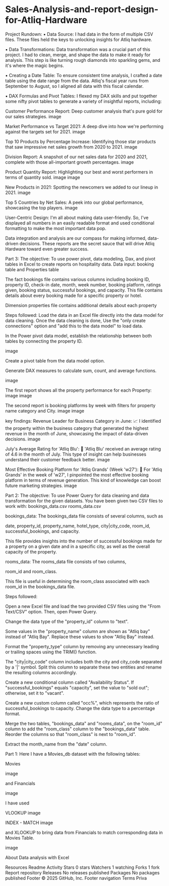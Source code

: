 # Sales-Analysis-and-report-design-for-Atliq-Hardware

Project Rundown:
▪ Data Source:
I had data in the form of multiple CSV files. These files held the keys to unlocking insights for Atliq hardware.

▪ Data Transformations:
Data transformation was a crucial part of this project. I had to clean, merge, and shape the data to make it ready for analysis. This step is like turning rough diamonds into sparkling gems, and it's where the magic begins.

▪ Creating a Date Table:
To ensure consistent time analysis, I crafted a date table using the date range from the data. Atliq's fiscal year runs from September to August, so I aligned all data with this fiscal calendar.

▪ DAX Formulas and Pivot Tables:
I flexed my DAX skills and put together some nifty pivot tables to generate a variety of insightful reports, including:

Customer Performance Report: Deep customer analysis that's pure gold for our sales strategies. image

Market Performance vs Target 2021: A deep dive into how we're performing against the targets set for 2021. image

Top 10 Products by Percentage Increase: Identifying those star products that saw impressive net sales growth from 2020 to 2021. image

Division Report: A snapshot of our net sales data for 2020 and 2021, complete with those all-important growth percentages. image

Product Quantity Report: Highlighting our best and worst performers in terms of quantity sold. image image

New Products in 2021: Spotting the newcomers we added to our lineup in 2021. image

Top 5 Countries by Net Sales: A peek into our global performance, showcasing the top players. image

User-Centric Design:
I'm all about making data user-friendly. So, I've displayed all numbers in an easily readable format and used conditional formatting to make the most important data pop.

Data integration and analysis are our compass for making informed, data-driven decisions. These reports are the secret sauce that will drive Atliq Hardware toward even greater success.

Part 3:
The objective: To use power pivot, data modeling, Dax, and pivot tables in Excel to create reports on hospitality data.
Data input: booking table and Properties table

The fact bookings file contains various columns including booking ID, property ID, check-in date, month, week number, booking platform, ratings given, booking status, successful bookings, and capacity. This file contains details about every booking made for a specific property or hotel.

Dimension properties file contains additional details about each property

Steps followed:
Load the data in an Excel file directly into the data model for data cleaning. Once the data cleaning is done, Use the "only create connections" option and "add this to the data model" to load data.

In the Power pivot data model, establish the relationship between both tables by connecting the property ID.

image

Create a pivot table from the data model option.

Generate DAX measures to calculate sum, count, and average functions.

image

The first report shows all the property performance for each Property: image image

The second report is booking platforms by week with filters for property name category and City. image image

key findings:
Revenue Leader for Business Category in June:
📈 I identified the property within the business category that generated the highest revenue in the month of June, showcasing the impact of data-driven decisions. image

July's Average Rating for 'Atliq Blu': 🌟 'Atliq Blu' received an average rating of 4.6 in the month of July.
This type of insight can help businesses understand their customer feedback better. image

Most Effective Booking Platform for 'Atliq Grands' (Week 'w27'): 🏨 For 'Atliq Grands' in the week of 'w27', I pinpointed the most effective booking platform in terms of revenue generation.
This kind of knowledge can boost future marketing strategies. image

Part 2:
The objective: To use Power Query for data cleaning and data transformation for the given datasets.
You have been given two CSV files to work with: bookings_data.csv rooms_data.csv

bookings_data: The bookings_data file consists of several columns, such as

date, property_id, property_name, hotel_type, city|city_code, room_id, successful_bookings, and capacity.

This file provides insights into the number of successful bookings made for a property on a given date and in a specific city, as well as the overall capacity of the property.

rooms_data: The rooms_data file consists of two columns,

room_id and room_class.

This file is useful in determining the room_class associated with each room_id in the bookings_data file.

Steps followed:

Open a new Excel file and load the two provided CSV files using the "From Text/CSV" option. Then, open Power Query.

Change the data type of the "property_id" column to "text".

Some values in the "property_name" column are shown as "Atliq bay" instead of "Atliq Bay". Replace these values to show "Atliq Bay" instead.

Format the "property_type" column by removing any unnecessary leading or trailing spaces using the TRIM() function.

The "city|city_code" column includes both the city and city_code separated by a '|' symbol. Split this column to separate these two entities and rename the resulting columns accordingly.

Create a new conditional column called "Availability Status". If "successful_bookings" equals "capacity", set the value to "sold out"; otherwise, set it to "vacant".

Create a new custom column called "occ%", which represents the ratio of successful_bookings to capacity. Change the data type to a percentage format.

Merge the two tables, "bookings_data" and "rooms_data", on the "room_id" column to add the "room_class" column to the "bookings_data" table. Reorder the columns so that "room_class" is next to "room_id".

Extract the month_name from the "date" column.

Part 1:
Here I have a Movies_db dataset with the following tables:

Movies

image

and Financials

image

I have used

VLOOKUP
image

INDEX - MATCH image

and XLOOKUP to bring data from Financials to match corresponding data in Movies Table.

image

About
Data analysis with Excel

Resources
 Readme
 Activity
Stars
 0 stars
Watchers
 1 watching
Forks
 1 fork
Report repository
Releases
No releases published
Packages
No packages published
Footer
© 2025 GitHub, Inc.
Footer navigation
Terms
Priva
